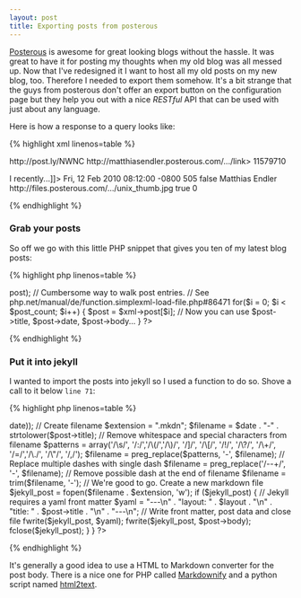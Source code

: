 ```yaml
---
layout: post
title: Exporting posts from posterous
---
```


[Posterous][3] is awesome for great looking blogs without the hassle.
It was great to have it for posting my thoughts when my old blog was
all messed up. Now that I've redesigned it I want to host all my old
posts on my new blog, too. Therefore I needed to export them somehow.
It's a bit strange that the guys from posterous don't offer an export button on the configuration
page but they help you out with a nice *RESTful* API that can be used with 
just about any language.

Here is how a response to a query looks like:

{% highlight xml linenos=table %}

<post> 
  <url>http://post.ly/NWNC</url> 
  <link>http://matthiasendler.posterous.com/.../link> 
  <title>Overkill: Java as a first programming language</title> 
  <id>11579710</id> 
  <body> 
    <![CDATA[><p>I recently...]]>
  </body> 
  <date>Fri, 12 Feb 2010 08:12:00 -0800</date> 
  <views>505</views> 
  <private>false</private> 
  <author>Matthias Endler</author> 
  <authorpic>http://files.posterous.com/.../unix_thumb.jpg</authorpic> 
  <commentsenabled>true</commentsenabled> 
  <commentsCount>0</commentsCount> 
</post>

{% endhighlight %}

### Grab your posts

So off we go with this little PHP snippet that gives you 
ten of my latest blog posts:

{% highlight php linenos=table %}

<?php
// Posterous PHP export. Requires PHP 5.1.0 or newer
// Documentation on http://posterous.com/api/reading

// Query options
$site_id = "";     // Either use id of the site...
$hostname = "matthiasendler"; // ...or a subdomain
$num_posts = 10;        // Number of posts to read
$page = 1;                    // Get specific page
$tag = "";           // Grab posts with these tags

// Create query string
if ($site_id)   $query = $site_id;
else            $query = $hostname;

$query .= "&" . $num_posts . "&" . $page;
if ($tag) $query .= "&" . $tag;

// Start request
$url = "http://posterous.com/api/readposts" . $query;
$xml = simplexml_load_file($url);
$post_count = count($xml->post);

// Cumbersome way to walk post entries. 
// See php.net/manual/de/function.simplexml-load-file.php#86471
for($i = 0; $i < $post_count; $i++) { 
  $post = $xml->post[$i]; 
  // Now you can use $post->title, $post->date, $post->body...
}
?>

{% endhighlight %}

### Put it into jekyll
I wanted to import the posts into jekyll so I used a function to do so. Shove
a call to it below <code>line 71</code>:

{% highlight php linenos=table %}

<?php
/**
 * Formats a posterous post as markdown to use it with jekyll
 * array  $post   The post that gets processed
 * string $layout The liquid template to use 
 */
 function write_markdown($post, $layout) {
	// Extract relevant data from $post
	$date  = date("Y-m-d", strtotime($post->date));
	
	// Create filename
	$extension = ".mkdn";
	$filename = $date . "-" . strtolower($post->title);
	
	// Remove whitespace and special characters from filename
	$patterns = array('/\s/', '/:/','/\(/','/\)/', '/]/', 
	'/\[/', '/!/', '/\?/', '/\+/', '/=/','/\./', '/\"/', '/,/');
	$filename = preg_replace($patterns, '-', $filename);
	
	// Replace multiple dashes with single dash
	$filename = preg_replace('/--+/', '-', $filename);
	
	// Remove possible dash at the end of filename
	$filename = trim($filename, '-');
	
	// We're good to go. Create a new markdown file
	$jekyll_post = fopen($filename . $extension, 'w');
	if ($jekyll_post) {
		// Jekyll requires a yaml front matter
		$yaml = "---\n" .
			"layout: " . $layout       . "\n" .
			"title:  " . $post->title  . "\n" .
			"---\n";
				
		// Write front matter, post data and close file
		fwrite($jekyll_post, $yaml);
		fwrite($jekyll_post, $post->body);
		fclose($jekyll_post);
	}
 }
?>
{% endhighlight %}

It's generally a good idea to use a HTML to Markdown converter for
the post body. There is a nice one for PHP called [Markdownify][1]
and a python script named [html2text][2].


[1]: http://sourceforge.net/projects/markdownify/
[2]: http://www.aaronsw.com/2002/html2text/
[3]: http://matthiasendler.posterous.com

